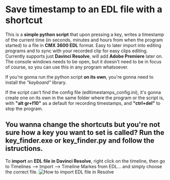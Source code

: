 # Save timestamp to an EDL file with a shortcut

This is a **simple python script** that upon pressing a key, writes a timestamp of the current time (in seconds, minutes and hours from when the program started) to a file in **CMX 3600 EDL** format. Easy to later import into editing programs and to sync with your recorded clip for easy clips editing.
Currently supports just **Davinci Resolve**, will add **Adobe Premiere** later on.
The console windows needs to be open, but it doesn't need to be in focus of course, so you can use this in any program whatsoever.

If you're gonna run the python script **on its own**, you're gonna need to install the *"keyboard"* library.

If the script can't find the config file (edltimestamps_config.ini), it's gonna create one on its own in the same folder where the program or the script is, with **"alt gr+f10"** as a default for recording timestamps, and **"ctrl+del"** to stop the program.

You wanna change the shortcuts but you're not sure how a key you want to set is called? Run the **key_finder.exe** or **key_finder.py** and follow the istructions.
---

To **import** an **EDL file in Davinci Resolve**, right click on the timeline, then go to Timelines --> Import --> Timeline Markes from EDL... and simply choose the correct file.
![How to import EDL file in Resolve](https://i.imgur.com/Dkj8paw.png)
